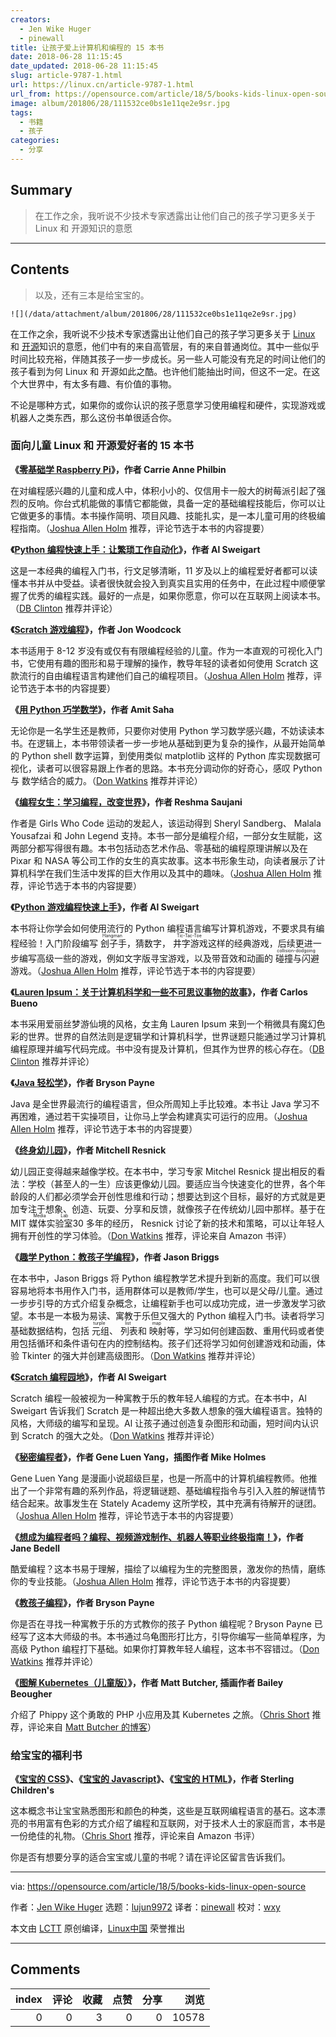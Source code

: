 ```yaml
---
creators:
  - Jen Wike Huger
  - pinewall
title: 让孩子爱上计算机和编程的 15 本书
date: 2018-06-28 11:15:45
date_updated: 2018-06-28 11:15:45
slug: article-9787-1.html
url: https://linux.cn/article-9787-1.html
url_from: https://opensource.com/article/18/5/books-kids-linux-open-source
image: album/201806/28/111532ce0bs1e11qe2e9sr.jpg
tags:
  - 书籍
  - 孩子
categories:
  - 分享
---
```


## Summary

> 在工作之余，我听说不少技术专家透露出让他们自己的孩子学习更多关于 Linux 和 开源知识的意愿

***

<!-- more -->

## Contents

> 
> 以及，还有三本是给宝宝的。
> 
> 
> 

`![](/data/attachment/album/201806/28/111532ce0bs1e11qe2e9sr.jpg)`

在工作之余，我听说不少技术专家透露出让他们自己的孩子学习更多关于 [Linux](https://opensource.com/resources/linux) 和 [开源](https://opensource.com/article/18/3/what-open-source-programming)知识的意愿，他们中有的来自高管层，有的来自普通岗位。其中一些似乎时间比较充裕，伴随其孩子一步一步成长。另一些人可能没有充足的时间让他们的孩子看到为何 Linux 和 开源如此之酷。也许他们能抽出时间，但这不一定。在这个大世界中，有太多有趣、有价值的事物。

不论是哪种方式，如果你的或你认识的孩子愿意学习使用编程和硬件，实现游戏或机器人之类东西，那么这份书单很适合你。

### 面向儿童 Linux 和 开源爱好者的 15 本书

**《[零基础学 Raspberry Pi](https://www.amazon.com/Adventures-Raspberry-Carrie-Anne-Philbin/dp/1119046025)》，作者 Carrie Anne Philbin**

在对编程感兴趣的儿童和成人中，体积小小的、仅信用卡一般大的树莓派引起了强烈的反响。你台式机能做的事情它都能做，具备一定的基础编程技能后，你可以让它做更多的事情。本书操作简明、项目风趣、技能扎实，是一本儿童可用的终极编程指南。（[Joshua Allen Holm](https://opensource.com/users/holmja) 推荐，评论节选于本书的内容提要）

**《[Python 编程快速上手：让繁琐工作自动化](https://automatetheboringstuff.com/)》，作者 Al Sweigart**

这是一本经典的编程入门书，行文足够清晰，11 岁及以上的编程爱好者都可以读懂本书并从中受益。读者很快就会投入到真实且实用的任务中，在此过程中顺便掌握了优秀的编程实践。最好的一点是，如果你愿意，你可以在互联网上阅读本书。（[DB Clinton](https://opensource.com/users/dbclinton) 推荐并评论）

**《[Scratch 游戏编程](https://www.goodreads.com/book/show/25733628-coding-games-in-scratch)》，作者 Jon Woodcock**

本书适用于 8-12 岁没有或仅有有限编程经验的儿童。作为一本直观的可视化入门书，它使用有趣的图形和易于理解的操作，教导年轻的读者如何使用 Scratch 这款流行的自由编程语言构建他们自己的编程项目。（[Joshua Allen Holm](https://opensource.com/users/holmja) 推荐，评论节选于本书的内容提要）

**《[用 Python 巧学数学](https://nostarch.com/doingmathwithpython)》，作者 Amit Saha**

无论你是一名学生还是教师，只要你对使用 Python 学习数学感兴趣，不妨读读本书。在逻辑上，本书带领读者一步一步地从基础到更为复杂的操作，从最开始简单的 Python shell 数字运算，到使用类似 matplotlib 这样的 Python 库实现数据可视化，读者可以很容易跟上作者的思路。本书充分调动你的好奇心，感叹 Python 与 数学结合的威力。（[Don Watkins](https://opensource.com/users/don-watkins) 推荐并评论）

**《[编程女生：学习编程，改变世界](https://www.amazon.com/Girls-Who-Code-Learn-Change/dp/042528753X)》，作者 Reshma Saujani**

作者是 Girls Who Code 运动的发起人，该运动得到 Sheryl Sandberg、 Malala Yousafzai 和 John Legend 支持。本书一部分是编程介绍，一部分女生赋能，这两部分都写得很有趣。本书包括动态艺术作品、零基础的编程原理讲解以及在 Pixar 和 NASA 等公司工作的女生的真实故事。这本书形象生动，向读者展示了计算机科学在我们生活中发挥的巨大作用以及其中的趣味。（[Joshua Allen Holm](https://opensource.com/users/holmja) 推荐，评论节选于本书的内容提要）

**《[Python 游戏编程快速上手](http://inventwithpython.com/invent4thed/)》，作者 Al Sweigart**

本书将让你学会如何使用流行的 Python 编程语言编写计算机游戏，不要求具有编程经验！入门阶段编写<ruby> 刽子手 <rt>  Hangman </rt></ruby>，猜数字，<ruby> 井字游戏 <rt>  Tic-Tac-Toe </rt></ruby>这样的经典游戏，后续更进一步编写高级一些的游戏，例如文字版寻宝游戏，以及带音效和动画的<ruby> 碰撞与闪避 <rt>  collision-dodgoing </rt></ruby>游戏。（[Joshua Allen Holm](https://opensource.com/users/holmja) 推荐，评论节选于本书的内容提要）

**《[Lauren Ipsum：关于计算机科学和一些不可思议事物的故事](https://www.amazon.com/gp/product/1593275749/ref=as_li_tl?ie=UTF8&tag=projemun-20&camp=1789&creative=9325&linkCode=as2&creativeASIN=1593275749&linkId=e05e1f12176c4959cc1aa1a050908c4a)》，作者 Carlos Bueno**

本书采用爱丽丝梦游仙境的风格，女主角 Lauren Ipsum 来到一个稍微具有魔幻色彩的世界。世界的自然法则是逻辑学和计算机科学，世界谜题只能通过学习计算机编程原理并编写代码完成。书中没有提及计算机，但其作为世界的核心存在。（[DB Clinton](https://opensource.com/users/dbclinton) 推荐并评论）

**《[Java 轻松学](https://nostarch.com/learnjava)》，作者 Bryson Payne**

Java 是全世界最流行的编程语言，但众所周知上手比较难。本书让 Java 学习不再困难，通过若干实操项目，让你马上学会构建真实可运行的应用。（[Joshua Allen Holm](https://opensource.com/users/holmja) 推荐，评论节选于本书的内容提要）

**《[终身幼儿园](http://lifelongkindergarten.net/)》，作者 Mitchell Resnick**

幼儿园正变得越来越像学校。在本书中，学习专家 Mitchel Resnick 提出相反的看法：学校（甚至人的一生）应该更像幼儿园。要适应当今快速变化的世界，各个年龄段的人们都必须学会开创性思维和行动；想要达到这个目标，最好的方式就是更加专注于想象、创造、玩耍、分享和反馈，就像孩子在传统幼儿园中那样。基于在 MIT <ruby> 媒体实验室 <rt>  Media Lab </rt></ruby> 30 多年的经历， Resnick 讨论了新的技术和策略，可以让年轻人拥有开创性的学习体验。（[Don Watkins](https://opensource.com/users/don-watkins) 推荐，评论来自 Amazon 书评）

**《[趣学 Python：教孩子学编程](https://nostarch.com/pythonforkids)》，作者 Jason Briggs**

在本书中，Jason Briggs 将 Python 编程教学艺术提升到新的高度。我们可以很容易地将本书用作入门书，适用群体可以是教师/学生，也可以是父母/儿童。通过一步步引导的方式介绍复杂概念，让编程新手也可以成功完成，进一步激发学习欲望。本书是一本极为易读、寓教于乐但又强大的 Python 编程入门书。读者将学习基础数据结构，包括<ruby> 元组 <rt>  turple </rt></ruby>、<ruby> 列表 <rt>  list </rt></ruby>和<ruby> 映射 <rt>  map </rt></ruby>等，学习如何创建函数、重用代码或者使用包括循环和条件语句在内的控制结构。孩子们还将学习如何创建游戏和动画，体验 Tkinter 的强大并创建高级图形。（[Don Watkins](https://opensource.com/users/don-watkins) 推荐并评论）

**《[Scratch 编程园地](https://nostarch.com/scratchplayground)》，作者 Al Sweigart**

Scratch 编程一般被视为一种寓教于乐的教年轻人编程的方式。在本书中，Al Sweigart 告诉我们 Scratch 是一种超出绝大多数人想象的强大编程语言。独特的风格，大师级的编写和呈现。Al 让孩子通过创造复杂图形和动画，短时间内认识到 Scratch 的强大之处。（[Don Watkins](https://opensource.com/users/don-watkins) 推荐并评论）

**《[秘密编程者](http://www.secret-coders.com/)》，作者 Gene Luen Yang，插图作者 Mike Holmes**

Gene Luen Yang 是漫画小说超级巨星，也是一所高中的计算机编程教师。他推出了一个非常有趣的系列作品，将逻辑谜题、基础编程指令与引入入胜的解谜情节结合起来。故事发生在 Stately Academy 这所学校，其中充满有待解开的谜团。（[Joshua Allen Holm](https://opensource.com/users/holmja) 推荐，评论节选于本书的内容提要）

**《[想成为编程者吗？编程、视频游戏制作、机器人等职业终极指南！](https://www.amazon.com/So-You-Want-Coder-Programming/dp/1582705798?tag=ad-backfill-amzn-no-or-one-good-20)》，作者 Jane Bedell**

酷爱编程？这本书易于理解，描绘了以编程为生的完整图景，激发你的热情，磨练你的专业技能。（[Joshua Allen Holm](https://opensource.com/users/holmja) 推荐，评论节选于本书的内容提要）

**《[教孩子编程](https://opensource.com/education/15/9/review-bryson-payne-teach-your-kids-code)》，作者 Bryson Payne**

你是否在寻找一种寓教于乐的方式教你的孩子 Python 编程呢？Bryson Payne 已经写了这本大师级的书。本书通过乌龟图形打比方，引导你编写一些简单程序，为高级 Python 编程打下基础。如果你打算教年轻人编程，这本书不容错过。（[Don Watkins](https://opensource.com/users/don-watkins) 推荐并评论）

**《[图解 Kubernetes（儿童版）](https://deis.com/blog/2016/kubernetes-illustrated-guide/)》，作者 Matt Butcher, 插画作者 Bailey Beougher**

介绍了 Phippy 这个勇敢的 PHP 小应用及其 Kubernetes 之旅。（[Chris Short](https://opensource.com/users/chrisshort) 推荐，评论来自 [Matt Butcher 的博客](https://deis.com/blog/2016/kubernetes-illustrated-guide/)）

### 给宝宝的福利书

**《[宝宝的 CSS](https://www.amazon.com/CSS-Babies-Code-Sterling-Childrens/dp/1454921560/)》、《[宝宝的 Javascript](https://www.amazon.com/Javascript-Babies-Code-Sterling-Childrens/dp/1454921579/)》、《[宝宝的 HTML](https://www.amazon.com/HTML-Babies-Code-Sterling-Childrens/dp/1454921552)》，作者 Sterling Children's**

这本概念书让宝宝熟悉图形和颜色的种类，这些是互联网编程语言的基石。这本漂亮的书用富有色彩的方式介绍了编程和互联网，对于技术人士的家庭而言，本书是一份绝佳的礼物。（[Chris Short](https://opensource.com/users/chrisshort) 推荐，评论来自 Amazon 书评）

你是否有想要分享的适合宝宝或儿童的书呢？请在评论区留言告诉我们。

---

via: <https://opensource.com/article/18/5/books-kids-linux-open-source>

作者：[Jen Wike Huger](https://opensource.com/users/remyd) 选题：[lujun9972](https://github.com/lujun9972) 译者：[pinewall](https://github.com/pinewall) 校对：[wxy](https://github.com/wxy)

本文由 [LCTT](https://github.com/LCTT/TranslateProject) 原创编译，[Linux中国](https://linux.cn/) 荣誉推出

***

## Comments


|   index |   评论 |   收藏 |   点赞 |   分享 |   浏览 |
|--------:|-------:|-------:|-------:|-------:|-------:|
|       0 |      0 |      3 |      0 |      0 |  10578 |
